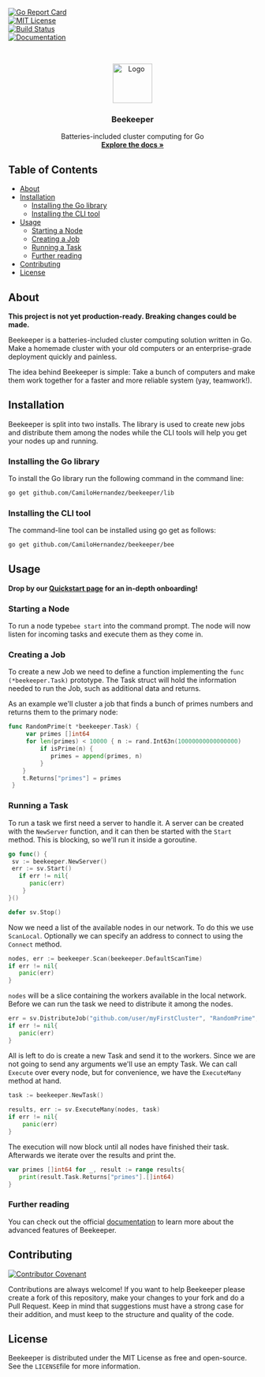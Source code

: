 

[![Go Report Card][go-report-shield]][go-report-url]  
[![MIT License][license-shield]][license-url]  
[![Build Status][travis-shield]][travis-url]  
[![Documentation][docs-shield]][docs-url]  
  
<!-- LOGO -->  
<br />  
<p align="center">  
  <a href="https://beekeeper.dev">  
    <img src="https://beekeeper.dev/logo.svg" alt="Logo" width="80" height="80">  
  </a>  
  
  <h3 align="center">Beekeeper</h3>  
  
  <p align="center">  
    Batteries-included cluster computing for Go  
    <br /> 
    <a href="https://beekeeper.dev/documentation"><strong>Explore the docs »</strong></a>  
  </p>  
</p>  
  
<!-- TABLE OF CONTENTS -->  
## Table of Contents  
* [About](#about)  
* [Installation](#installation)  
   * [Installing the Go library](#installing-the-go-library)  
   * [Installing the CLI tool](#installing-the-cli-tool)  
* [Usage](#usage)  
   * [Starting a Node](#starting-a-node)  
   * [Creating a Job](#creating-a-job)  
   * [Running a Task](#running-a-task)  
   * [Further reading](#further-reading)  
* [Contributing](#contributing)  
* [License](#license)  
  
<!-- ABOUT -->  
## About  
**This project is not yet production-ready. Breaking changes could be made.**  
  
Beekeeper is a batteries-included cluster computing solution written in Go. Make a homemade cluster with your old computers or an enterprise-grade deployment quickly and painless.  
  
The idea behind Beekeeper is simple: Take a bunch of computers and make them work together for a faster and more reliable system (yay, teamwork!).  
  
<!-- GETTING STARTED -->  
## Installation  
Beekeeper is split into two installs. The library is used to create new jobs and distribute them among the nodes while the CLI tools will help you get your nodes up and running.  
  
### Installing the Go library  
To install the Go library run the following command in the command line:  
```bash  
go get github.com/CamiloHernandez/beekeeper/lib  
```  
  
### Installing the CLI tool  
The command-line tool can be installed using go get as follows:  
```bash  
go get github.com/CamiloHernandez/beekeeper/bee  
```  
  
<!-- Usage -->  
## Usage  
  
**Drop by our [Quickstart page](https://beekeeper.dev/documentation/quickstart) for an in-depth onboarding!**  
  
### Starting a Node  
To run a node type`bee start` into the command prompt. The node will now listen for incoming tasks and execute them as they come in.
  
### Creating a Job  
To create a new Job we need to define a function implementing the `func (*beekeeper.Task)` prototype. The Task struct will hold the information needed to run the Job, such as additional data and returns.  
  
As an example we'll cluster a job that finds a bunch of primes numbers and returns them to the primary node:  
```go 
func RandomPrime(t *beekeeper.Task) {  
	 var primes []int64  
	 for len(primes) < 10000 { n := rand.Int63n(10000000000000000)  
		 if isPrime(n) { 
			primes = append(primes, n)
		 } 
	}  
	t.Returns["primes"] = primes
 }
```  
  
### Running a Task  
To run a task we first need a server to handle it. A server can be created with the `NewServer` function, and it can then be started with the `Start` method. This is blocking, so we'll run it inside a goroutine.  
```go  
go func() {  
 sv := beekeeper.NewServer()   
 err := sv.Start()    
   if err != nil{    
      panic(err)    
    } 
}()

defer sv.Stop()
```  
Now we need a list of the available nodes in our network. To do this we use `ScanLocal`.  Optionally we can specify an address to connect to using the `Connect` method. 
```go  
nodes, err := beekeeper.Scan(beekeeper.DefaultScanTime) 
if err != nil{    
   panic(err)  
}  
```  
`nodes` will be a slice containing the workers available in the local network. Before we can run the task we need to distribute it among the nodes.  
```go  
err = sv.DistributeJob("github.com/user/myFirstCluster", "RandomPrime", nodes) 
if err != nil{    
   panic(err)  
}  
```  
All is left to do is create a new Task and send it to the workers. Since we are not going to send any arguments we'll use an empty Task. We can call `Execute` over every node, but for convenience, we have the `ExecuteMany` method at hand.
```go  
task := beekeeper.NewTask()  
  
results, err := sv.ExecuteMany(nodes, task) 
if err != nil{    
    panic(err) 
}  
```  
The execution will now block until all nodes have finished their task. Afterwards we iterate over the results and print the.  
```go  
var primes []int64 for _, result := range results{    
   print(result.Task.Returns["primes"].[]int64)  
}  
```  
  
### Further reading  
You can check out the official [documentation](https://beekeeper.dev/documentation) to learn more about the advanced features of Beekeeper.  
  
<!-- CONTRIBUTING -->  
## Contributing  
[![Contributor Covenant][covenant-shield]][covenant-url]  
  
Contributions are always welcome! If you want to help Beekeeper please create a fork of this repository, make your changes to your fork and do a Pull Request. Keep in mind that suggestions must have a strong case for their addition, and must keep to the structure and quality of the code.  
  
<!-- LICENSE -->  
## License  
Beekeeper is distributed under the MIT License as free and open-source. See the `LICENSE`file for more information.  
  
<!-- MARKDOWN LINKS -->  
[go-report-shield]: https://goreportcard.com/badge/github.com/CamiloHernandez/beekeeper  
[go-report-url]: https://goreportcard.com/report/github.com/CamiloHernandez/beekeeper  
  
[license-shield]: https://img.shields.io/github/license/CamiloHernandez/beekeeper  
[license-url]: https://github.com/CamiloHernandez/beekeeper/blob/master/LICENSE  
  
[travis-shield]: https://travis-ci.org/CamiloHernandez/beekeeper.svg?branch=master  
[travis-url]: https://travis-ci.org/CamiloHernandez/beekeeper  
  
[docs-shield]: https://pkg.go.dev/badge/github.com/CamiloHernandez/beekeeper/lib  
[docs-url]: https://pkg.go.dev/github.com/CamiloHernandez/beekeeper/lib  
  
[covenant-shield]: https://img.shields.io/badge/Contributor%20Covenant-v2.0-green  
[covenant-url]: https://github.com/CamiloHernandez/beekeeper/blob/master/.github/CODE_OF_CONDUCT.md
